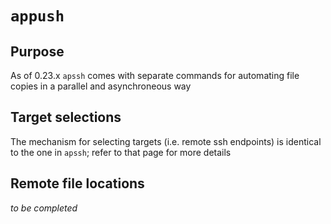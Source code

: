 # `appush`

## Purpose

As of 0.23.x `apssh` comes with separate commands for automating file copies
in a parallel and asynchroneous way

## Target selections

The mechanism for selecting targets (i.e. remote ssh endpoints) is identical to
the one in `apssh`; refer to that page for more details

## Remote file locations

*to be completed*
